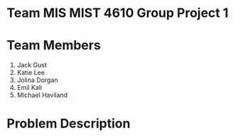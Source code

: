 # Team MIS MIST 4610 Group Project 1
# Team Members
1. Jack Gust
2. Katie Lee
3. Jolina Dorgan
4. Emil Kali
5. Michael Haviland

# Problem Description
